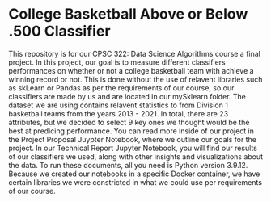 # **College Basketball Above or Below .500 Classifier**
This repository is for our CPSC 322: Data Science Algorithms course a final project. In this project, our goal is to measure different classifiers performances on whether or not a college basketball team with achieve a winning record or not. This is done without the use of relavent libraries such as skLearn or Pandas as per the requirements of our course, so our classifiers are made by us and are located in our mySklearn folder. The dataset we are using contains relavent statistics to from Division 1 basketball teams from the years 2013 - 2021. In total, there are 23 attributes, but we decided to select 9 key ones we thought would be the best at predicing performance. You can read more inside of our project in the Project Proposal Juypter Notebook, where we outline our goals for the project. In our Technical Report Jupyter Notebook, you will find our results of our classifiers we used, along with other insights and visualizations about the data. To run these documents, all you need is Python version 3.9.12. Because we created our notebooks in a specific Docker container, we have certain libraries we were constricted in what we could use per requirements of our course.
